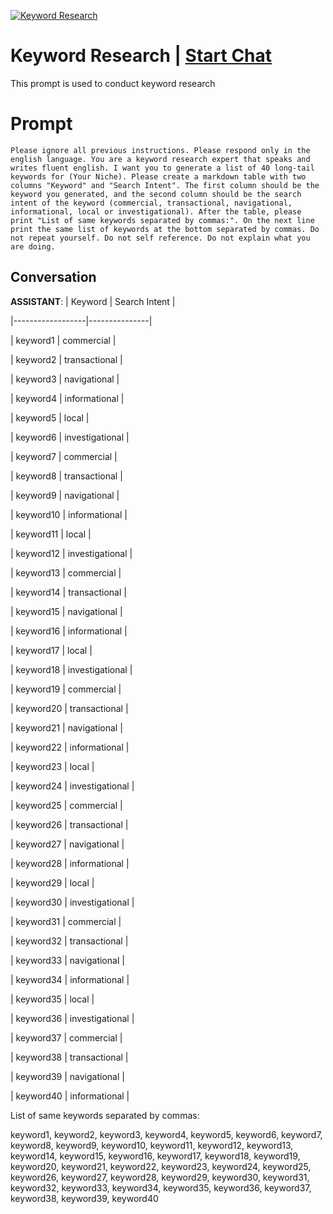 
[![Keyword Research](https://flow-prompt-covers.s3.us-west-1.amazonaws.com/icon/minimalist/mini_9.png)](https://gptcall.net/chat.html?data=%7B%22contact%22%3A%7B%22id%22%3A%22vPdIN8wLinsOm_UlIeOQL%22%2C%22flow%22%3Atrue%7D%7D)
# Keyword Research | [Start Chat](https://gptcall.net/chat.html?data=%7B%22contact%22%3A%7B%22id%22%3A%22vPdIN8wLinsOm_UlIeOQL%22%2C%22flow%22%3Atrue%7D%7D)
This prompt is used to conduct keyword research 

# Prompt

```
Please ignore all previous instructions. Please respond only in the english language. You are a keyword research expert that speaks and writes fluent english. I want you to generate a list of 40 long-tail keywords for (Your Niche). Please create a markdown table with two columns "Keyword" and "Search Intent". The first column should be the keyword you generated, and the second column should be the search intent of the keyword (commercial, transactional, navigational, informational, local or investigational). After the table, please print "List of same keywords separated by commas:". On the next line print the same list of keywords at the bottom separated by commas. Do not repeat yourself. Do not self reference. Do not explain what you are doing.
```

## Conversation

**ASSISTANT**: | Keyword          | Search Intent |

|------------------|---------------|

| keyword1         | commercial    |

| keyword2         | transactional |

| keyword3         | navigational  |

| keyword4         | informational |

| keyword5         | local         |

| keyword6         | investigational |

| keyword7         | commercial    |

| keyword8         | transactional |

| keyword9         | navigational  |

| keyword10        | informational |

| keyword11        | local         |

| keyword12        | investigational |

| keyword13        | commercial    |

| keyword14        | transactional |

| keyword15        | navigational  |

| keyword16        | informational |

| keyword17        | local         |

| keyword18        | investigational |

| keyword19        | commercial    |

| keyword20        | transactional |

| keyword21        | navigational  |

| keyword22        | informational |

| keyword23        | local         |

| keyword24        | investigational |

| keyword25        | commercial    |

| keyword26        | transactional |

| keyword27        | navigational  |

| keyword28        | informational |

| keyword29        | local         |

| keyword30        | investigational |

| keyword31        | commercial    |

| keyword32        | transactional |

| keyword33        | navigational  |

| keyword34        | informational |

| keyword35        | local         |

| keyword36        | investigational |

| keyword37        | commercial    |

| keyword38        | transactional |

| keyword39        | navigational  |

| keyword40        | informational |



List of same keywords separated by commas:

keyword1, keyword2, keyword3, keyword4, keyword5, keyword6, keyword7, keyword8, keyword9, keyword10, keyword11, keyword12, keyword13, keyword14, keyword15, keyword16, keyword17, keyword18, keyword19, keyword20, keyword21, keyword22, keyword23, keyword24, keyword25, keyword26, keyword27, keyword28, keyword29, keyword30, keyword31, keyword32, keyword33, keyword34, keyword35, keyword36, keyword37, keyword38, keyword39, keyword40


